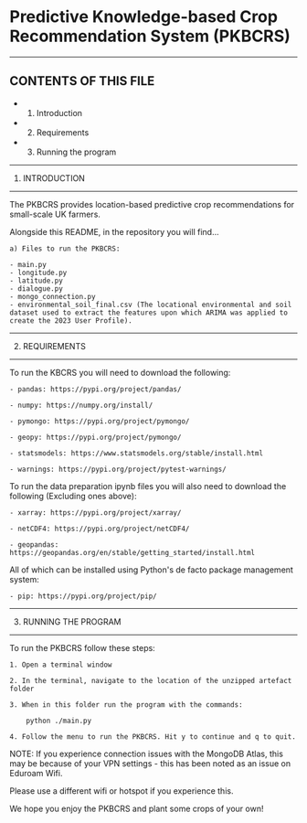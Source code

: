 # Predictive Knowledge-based Crop Recommendation System (PKBCRS)

-------------------------
CONTENTS OF THIS FILE
-------------------------

* 1. Introduction

* 2. Requirements

* 3. Running the program


-------------------------
1. INTRODUCTION
-------------------------

The PKBCRS provides location-based predictive crop recommendations for small-scale UK farmers.


Alongside this README, in the repository you will find...


	a) Files to run the PKBCRS:

	- main.py 
	- longitude.py
	- latitude.py
	- dialogue.py
	- mongo_connection.py
	- environmental_soil_final.csv (The locational environmental and soil dataset used to extract the features upon which ARIMA was applied to create the 2023 User Profile).

	
-------------------------
2. REQUIREMENTS
-------------------------

To run the KBCRS you will need to download the following:

	- pandas: https://pypi.org/project/pandas/
	
	- numpy: https://numpy.org/install/

	- pymongo: https://pypi.org/project/pymongo/

	- geopy: https://pypi.org/project/pymongo/

	- statsmodels: https://www.statsmodels.org/stable/install.html

	- warnings: https://pypi.org/project/pytest-warnings/


To run the data preparation ipynb files you will also need to download the following (Excluding ones above):

	- xarray: https://pypi.org/project/xarray/
	
	- netCDF4: https://pypi.org/project/netCDF4/

	- geopandas: https://geopandas.org/en/stable/getting_started/install.html


All of which can be installed using Python's de facto package management system: 

	- pip: https://pypi.org/project/pip/


-------------------------
3. RUNNING THE PROGRAM
-------------------------

To run the PKBCRS follow these steps:

	1. Open a terminal window

	2. In the terminal, navigate to the location of the unzipped artefact folder

	3. When in this folder run the program with the commands:
		
		python ./main.py

	4. Follow the menu to run the PKBCRS. Hit y to continue and q to quit.


NOTE: If you experience connection issues with the MongoDB Atlas, this may be because of your VPN settings - this has been noted as an issue on Eduroam Wifi. 

Please use a different wifi or hotspot if you experience this. 



We hope you enjoy the PKBCRS and plant some crops of your own!



